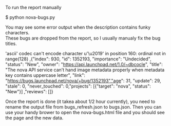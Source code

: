 To run the report manually

$ python nova-bugs.py

You may see some error output when the description contains funky characters.  
These bugs are dropped from the report, so I usually manualy fix the bug titles.


'ascii' codec can't encode character u'\u2019' in position 160: ordinal not in range(128) ,{"index": 930, "id": 1352193, "importance": "Undecided", "status": "New", "owner": "https://api.launchpad.net/1.0/~dbcocle", "title": "The nova API service can’t hand image metadata properly when metadata key contains uppercase letter", "link": "https://bugs.launchpad.net/nova/+bug/1352193","age": 31, "update": 29, "stale": 0, "never_touched": 0,"projects": [{"target": "nova", "status": "New"}] ,"reviews": []}


Once the report is done (it takea about 1/2 hour currently), you need to rename the output 
file from bugs_refresh.json to bugs.json.  Then you can use your handy brower to 
open the nova-bugs.html file and you should see the page and the new data.

